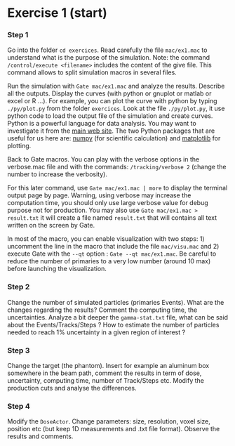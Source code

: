 # Exercise 1 \(start\)

### Step 1

Go into the folder `cd exercices`. Read carefully the file `mac/ex1.mac` to understand what is the purpose of the simulation. Note: the command `/control/execute <filename>` includes the content of the give file. This command allows to split simulation macros in several files.

Run the simulation with `Gate mac/ex1.mac` and analyze the results. Describe all the outputs. Display the curves (with python or gnuplot or matlab or excel or R ...). For example, you can plot the curve with python by typing `./py/plot.py` from the folder `exercices`. Look at the file `./py/plot.py`, it use python code to load the output file of the simulation and create curves. Python is a powerful language for data analysis. You may want to investigate it from the [main web site](https://docs.python.org/3/tutorial/index.html). The two Python packages that are useful for us here are: [numpy](http://www.numpy.org/) (for scientific calculation) and [matplotlib](https://matplotlib.org/) for plotting. 

Back to Gate macros. You can play with the verbose options in the verbose.mac file and with the commands: `/tracking/verbose 2` (change the number to increase the verbosity).

For this later command, use `Gate mac/ex1.mac | more` to display the terminal output page by page. Warning, using verbose may increase the computation time, you should only use large verbose value for debug purpose not for production. You may also use `Gate mac/ex1.mac > result.txt` it will create a file named `result.txt` that will contains all text written on the screen by Gate. 

In most of the macro, you can enable visualization with two steps: 1\) uncomment the line in the macro that include the file `mac/visu.mac` and 2\) execute Gate with the `--qt` option : `Gate --qt mac/ex1.mac`. Be careful to reduce the number of primaries to a very low number \(around 10 max\) before launching the visualization.

### Step 2

Change the number of simulated particles \(primaries Events\). What are the changes regarding the results? Comment the computing time, the uncertainties. Analyze a bit deeper the `gamma-stat.txt` file, what can be said about the Events/Tracks/Steps ? How to estimate the number of particles needed to reach 1% uncertainty in a given region of interest ?

### Step 3

Change the target \(the phantom\). Insert for example an aluminum box somewhere in the beam path, comment the results in term of dose, uncertainty, computing time, number of Track/Steps etc. Modify the production cuts and analyse the differences.

### Step 4

Modify the `DoseActor`. Change parameters: size, resolution, voxel size, position etc \(but keep 1D measurements and .txt file format\). Observe the results and comments.

